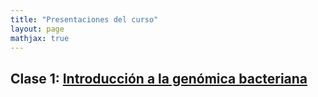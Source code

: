 ```yaml
---
title: "Presentaciones del curso"
layout: page
mathjax: true
---
```

## Clase 1: [Introducción a la genómica bacteriana] 




[Introducción a la genómica bacteriana]: chart.pdf
[jekyll-gh]:   https://github.com/jekyll/jekyll
[jekyll-talk]: https://talk.jekyllrb.com/

